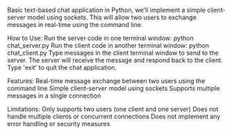 Basic text-based chat application in Python, we'll implement a simple client-server model using sockets. This will allow two users to exchange messages in real-time using the command line.

How to Use:
Run the server code in one terminal window: python chat_server.py
Run the client code in another terminal window: python chat_client.py
Type messages in the client terminal window to send to the server.
The server will receive the message and respond back to the client.
Type 'exit' to quit the chat application.


Features:
Real-time message exchange between two users using the command line
Simple client-server model using sockets
Supports multiple messages in a single connection

Limitations:
Only supports two users (one client and one server)
Does not handle multiple clients or concurrent connections
Does not implement any error handling or security measures
